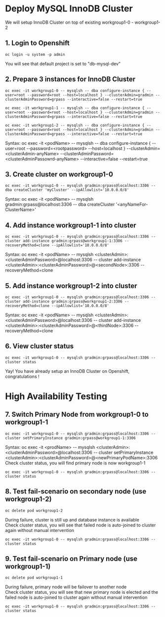 # Deploy MySQL InnoDB Cluster
We will setup InnoDB Cluster on top of existing workgroup1-0 - workgroup1-2
## 1. Login to Openshift
```
oc login -u system -p admin
```
You will see that default project is set to "db-mysql-dev"
## 2. Prepare 3 instances for InnoDB Cluster
```
oc exec -it workgroup1-0 -- mysqlsh -- dba configure-instance { --user=root --password=root --host=localhost } --clusterAdmin=gradmin --clusterAdminPassword=grpass --interactive=false --restart=true

oc exec -it workgroup1-1 -- mysqlsh -- dba configure-instance { --user=root --password=root --host=localhost } --clusterAdmin=gradmin --clusterAdminPassword=grpass --interactive=false --restart=true

oc exec -it workgroup1-2 -- mysqlsh -- dba configure-instance { --user=root --password=root --host=localhost } --clusterAdmin=gradmin --clusterAdminPassword=grpass --interactive=false --restart=true
```
Syntax: oc exec -it \<podName> -- mysqlsh -- dba configure-instance { --user=root --password=\<rootpassword> --host=localhost } --clusterAdmin=\<clusterAdmin-anyName> --clusterAdminPassword=\<clusterAdminPassowrd-anyName> --interactive=false --restart=true
## 3. Create cluster on workgroup1-0
```
oc exec -it workgroup1-0 -- mysqlsh gradmin:grpass@localhost:3306 -- dba createCluster 'myCluster' --ipAllowlist='10.0.0.0/8'
```
Syntax: oc exec -it \<podName> -- mysqlsh gradmin:grpass@localhost:3306 -- dba createCluster '\<anyNameFor-ClusterName>'
## 4. Add instance workgroup1-1 into cluster
```
oc exec -it workgroup1-0 -- mysqlsh gradmin:grpass@localhost:3306 -- cluster add-instance gradmin:grpass@workgroup1-1:3306 --recoveryMethod=clone --ipAllowlist='10.0.0.0/8'
```
Syntax: oc exec -it \<podName> -- mysqlsh \<clusterAdmin>:\<clusterAdminPassword>@localhost:3306 -- cluster add-instance \<clusterAdmin>:\<clusterAdminPassword>@\<secondNode>:3306 --recoveryMethod=clone
## 5. Add instance workgroup1-2 into cluster
```
oc exec -it workgroup1-0 -- mysqlsh gradmin:grpass@localhost:3306 -- cluster add-instance gradmin:grpass@workgroup1-2:3306 --recoveryMethod=clone --ipAllowlist='10.0.0.0/8'
```
Syntax: oc exec -it \<podName> -- mysqlsh \<clusterAdmin>:\<clusterAdminPassword>@localhost:3306 -- cluster add-instance \<clusterAdmin>:\<clusterAdminPassword>@\<thirdNode>:3306 --recoveryMethod=clone
## 6. View cluster status
```
oc exec -it workgroup1-0 -- mysqlsh gradmin:grpass@localhost:3306 -- cluster status
```
Yay! You have already setup an InnoDB Cluster on Openshift, congratulations !

# High Availability Testing
## 7. Switch Primary Node from workgroup1-0 to workgroup1-1
```
oc exec -it workgroup1-0 -- mysqlsh gradmin:grpass@localhost:3306 -- cluster setPrimaryInstance gradmin:grpass@workgroup1-1:3306
```
Syntax: oc exec -it \<prodName> -- mysqlsh \<clusterAdmin>:\<clusterAdminPassword>@localhost:3306 -- cluster setPrimaryInstance \<clusterAdmin>:\<clusterAdminPassword>@\<newPrimaryPodName>:3306
Check cluster status, you will find primary node is now workgroup1-1
```
oc exec -it workgroup1-0 -- mysqlsh gradmin:grpass@localhost:3306 -- cluster status
```
## 8. Test fail-scenario on secondary node (use workgroup1-2)
```
oc delete pod workgroup1-2
```
During failure, cluster is still up and database instance is available\
Check cluster status, you will see that failed node is auto-joined to cluster again without manual intervention
```
oc exec -it workgroup1-0 -- mysqlsh gradmin:grpass@localhost:3306 -- cluster status
```
## 9. Test fail-scenario on Primary node (use workgroup1-1)
```
oc delete pod workgroup1-1
```
During failure, primary node will be failover to another node\
Check cluster status, you will see that new primary node is elected and the failed node is auto-joined to cluster again without manual intervention
```
oc exec -it workgroup1-0 -- mysqlsh gradmin:grpass@localhost:3306 -- cluster status
```
